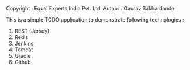 Copyright : Equal Experts India Pvt. Ltd.
Author : Gaurav Sakhardande


This is a simple TODO application to demonstrate following technologies :

1. REST (Jersey)
2. Redis
3. Jenkins
4. Tomcat
5. Gradle 
6. Github